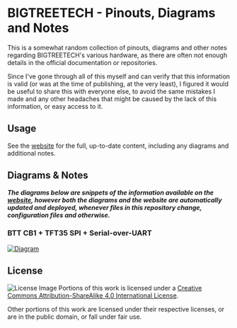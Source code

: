 # BIGTREETECH - Pinouts, Diagrams and Notes

This is a somewhat random collection of pinouts, diagrams and other notes regarding BIGTREETECH's various hardware, as there are often not enough details in the official documentation or repositories.

Since I've gone through all of this myself and can verify that this information is valid (or was at the time of publishing, at the very least), I figured it would be useful to share this with everyone else, to avoid the same mistakes I made and any other headaches that might be caused by the lack of this information, or easy access to it.

## Usage

See the [website](https://dids.github.io/btt-pinouts-diagrams/) for the full, up-to-date content, including any diagrams and additional notes.

## Diagrams & Notes

***The diagrams below are snippets of the information available on the [website](https://dids.github.io/btt-pinouts-diagrams/), however both the diagrams and the website are automatically updated and deployed, whenever files in this repository change, configuration files and otherwise.***

### BTT CB1 + TFT35 SPI + Serial-over-UART

[![Diagram](https://dids.github.io/btt-pinouts-diagrams/index.png)](https://dids.github.io/btt-pinouts-diagrams/)

## License

![License Image](https://i.creativecommons.org/l/by-sa/4.0/88x31.png)
Portions of this work is licensed under a [Creative Commons Attribution-ShareAlike 4.0 International License](https://creativecommons.org/licenses/by-sa/4.0/).

Other portions of this work are licensed under their respective licenses, or are in the public domain, or fall under fair use.
